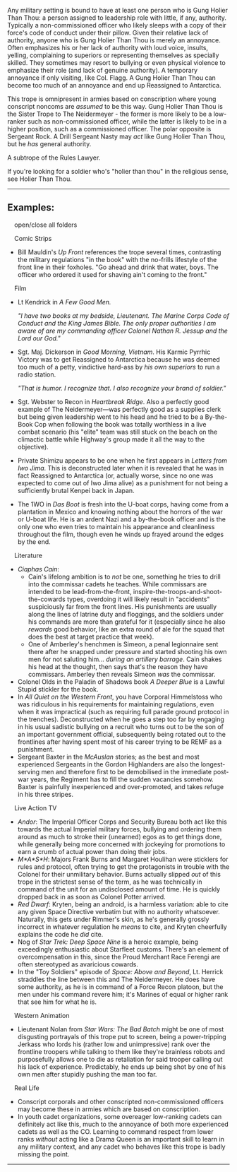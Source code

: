 Any military setting is bound to have at least one person who is Gung Holier Than Thou: a person assigned to leadership role with little, if any, authority. Typically a non-commissioned officer who likely sleeps with a copy of their force's code of conduct under their pillow. Given their relative lack of authority, anyone who is Gung Holier Than Thou is merely an annoyance. Often emphasizes his or her lack of authority with loud voice, insults, yelling, complaining to superiors or representing themselves as specially skilled. They sometimes may resort to bullying or even physical violence to emphasize their role (and lack of genuine authority). A temporary annoyance if only visiting, like Col. Flagg. A Gung Holier Than Thou can become too much of an annoyance and end up Reassigned to Antarctica.

This trope is omnipresent in armies based on conscription where young conscript noncoms are _assumed_ to be this way. Gung Holier Than Thou is the Sister Trope to The Neidermeyer - the former is more likely to be a low-ranker such as non-commissioned officer, while the latter is likely to be in a higher position, such as a commissioned officer. The polar opposite is Sergeant Rock. A Drill Sergeant Nasty may _act_ like Gung Holier Than Thou, but he _has_ general authority.

A subtrope of the Rules Lawyer.

If you're looking for a soldier who's "holier than thou" in the religious sense, see Holier Than Thou.

___

## Examples:

    open/close all folders 

    Comic Strips 

-   Bill Mauldin's _Up Front_ references the trope several times, contrasting the military regulations "in the book" with the no-frills lifestyle of the front line in their foxholes. "Go ahead and drink that water, boys. The officer who ordered it used for shaving ain't coming to the front."

    Film 

-   Lt Kendrick in _A Few Good Men._
    
    _"I have two books at my bedside, Lieutenant. The Marine Corps Code of Conduct and the King James Bible. The only proper authorities I am aware of are my commanding officer Colonel Nathan R. Jessup and the Lord our God."_
    
-   Sgt. Maj. Dickerson in _Good Morning, Vietnam_. His Karmic Pyrrhic Victory was to get Reassigned to Antarctica because he was deemed too much of a petty, vindictive hard-ass by _his own superiors_ to run a radio station.
    
    _"That is humor. I recognize that. I also recognize your brand of soldier."_
    
-   Sgt. Webster to Recon in _Heartbreak Ridge_. Also a perfectly good example of The Neidermeyer—was perfectly good as a supplies clerk but being given leadership went to his head and he tried to be a By-the-Book Cop when following the book was totally worthless in a live combat scenario (his "elite" team was still stuck on the beach on the climactic battle while Highway's group made it all the way to the objective).

-   Private Shimizu appears to be one when he first appears in _Letters from Iwo Jima_. This is deconstructed later when it is revealed that he was in fact Reassigned to Antarctica (or, actually worse, since no one was expected to come out of Iwo Jima alive) as a punishment for not being a sufficiently brutal Kenpei back in Japan.
-   The 1WO in _Das Boot_ is fresh into the U-boat corps, having come from a plantation in Mexico and knowing nothing about the horrors of the war or U-boat life. He is an ardent Nazi and a by-the-book officer and is the only one who even tries to maintain his appearance and cleanliness throughout the film, though even he winds up frayed around the edges by the end.

    Literature 

-   _Ciaphas Cain_:
    -   Cain's lifelong ambition is to _not_ be one, something he tries to drill into the commissar cadets he teaches. While commissars are intended to be lead-from-the-front, inspire-the-troops-and-shoot-the-cowards types, overdoing it will likely result in "accidents" suspiciously far from the front lines. His punishments are usually along the lines of latrine duty and floggings, and the soldiers under his commands are more than grateful for it (especially since he also _rewards_ good behavior, like an extra round of ale for the squad that does the best at target practice that week).
    -   One of Amberley's henchmen is Simeon, a penal legionnaire sent there after he snapped under pressure and started shooting his own men for not saluting him... _during an artillery barrage_. Cain shakes his head at the thought, then says that's the reason they have commissars. Amberley then reveals Simeon _was_ the commissar.
-   Colonel Olds in the Paladin of Shadows book _A Deeper Blue_ is a Lawful Stupid stickler for the book.
-   In _All Quiet on the Western Front_, you have Corporal Himmelstoss who was ridiculous in his requirements for maintaining regulations, even when it was impractical (such as requiring full parade ground protocol in the trenches). Deconstructed when he goes a step too far by engaging in his usual sadistic bullying on a recruit who turns out to be the son of an important government official, subsequently being rotated out to the frontlines after having spent most of his career trying to be REMF as a punishment.
-   Sergeant Baxter in the _McAuslan_ stories; as the best and most experienced Sergeants in the Gordon Highlanders are also the longest-serving men and therefore first to be demobilised in the immediate post-war years, the Regiment has to fill the sudden vacancies somehow. Baxter is painfully inexperienced and over-promoted, and takes refuge in his three stripes.

    Live Action TV 

-   _Andor_: The Imperial Officer Corps and Security Bureau both act like this towards the actual Imperial military forces, bullying and ordering them around as much to stroke their (unearned) egos as to get things done, while generally being more concerned with jockeying for promotions to earn a crumb of actual power than doing their jobs.
-   _M\*A\*S\*H_: Majors Frank Burns and Margaret Houlihan were sticklers for rules and protocol, often trying to get the protagonists in trouble with the Colonel for their unmilitary behavior. Burns actually slipped _out_ of this trope in the strictest sense of the term, as he was technically in command of the unit for an undisclosed amount of time. He is quickly dropped back in as soon as Colonel Potter arrived.
-   _Red Dwarf_: Kryten, being an android, is a harmless variation: able to cite any given Space Directive verbatim but with no authority whatsoever. Naturally, this gets under Rimmer's skin, as he's generally grossly incorrect in whatever regulation he _means_ to cite, and Kryten cheerfully explains the code he _did_ cite.
-   Nog of _Star Trek: Deep Space Nine_ is a heroic example, being exceedingly enthusiastic about Starfleet customs. There's an element of overcompensation in this, since the Proud Merchant Race Ferengi are often stereotyped as avaricious cowards.
-   In the "Toy Soldiers" episode of _Space: Above and Beyond_, Lt. Herrick straddles the line between this and The Neidermeyer. He does have some authority, as he is in command of a Force Recon platoon, but the men under his command revere him; it's Marines of equal or higher rank that see him for what he is.

    Western Animation 

-   Lieutenant Nolan from _Star Wars: The Bad Batch_ might be one of most disgusting portrayals of this trope put to screen, being a power-tripping Jerkass who lords his (rather low and unimpressive) rank over the frontline troopers while talking to them like they're brainless robots and purposefully allows one to die as retaliation for said trooper calling out his lack of experience. Predictably, he ends up being shot by one of his own men after stupidly pushing the man too far.

    Real Life 

-   Conscript corporals and other conscripted non-commissioned officers may become these in armies which are based on conscription.
-   In youth cadet organizations, some overeager low-ranking cadets can definitely act like this, much to the annoyance of both more experienced cadets as well as the CO. Learning to command respect from lower ranks _without_ acting like a Drama Queen is an important skill to learn in any military context, and any cadet who behaves like this trope is badly missing the point.

___